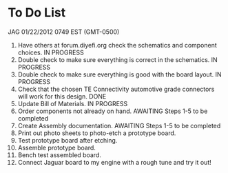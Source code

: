 # To Do List

JAG 01/22/2012 0749 EST (GMT-0500)

1.  Have others at forum.diyefi.org check the schematics and component choices.  IN PROGRESS
2.  Double check to make sure everything is correct in the schematics.  IN PROGRESS
3.  Double check to make sure everything is good with the board layout.  IN PROGRESS
4.  Check that the chosen TE Connectivity automotive grade connectors will work for this design.  DONE
5.  Update Bill of Materials.  IN PROGRESS
6.  Order components not already on hand.  AWAITING Steps 1-5 to be completed
7.  Create Assembly documentation.  AWAITING Steps 1-5 to be completed
8.  Print out photo sheets to photo-etch a prototype board.
9.  Test prototype board after etching.
10. Assemble prototype board.
11. Bench test assembled board.
12. Connect Jaguar board to my engine with a rough tune and try it out!  

